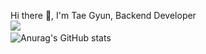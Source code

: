Hi there 👋, I'm Tae Gyun, Backend Developer  
<a href="https://www.instagram.com/tg.kim/"><img src="https://img.shields.io/badge/Instagram-E4405F?style=flat-square&logo=Instagram&logoColor=white"/><a>    
![Anurag's GitHub stats](https://github-readme-stats.vercel.app/api?username=t-g-kim&show_icons=true&theme=radical)
